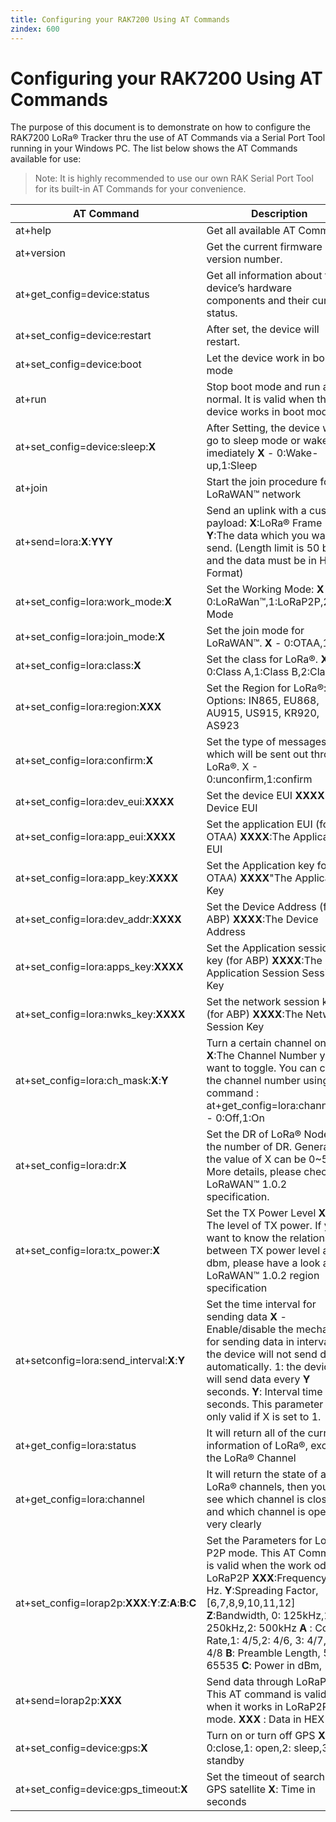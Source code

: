 ```yaml
---
title: Configuring your RAK7200 Using AT Commands
zindex: 600
---
```

# Configuring your RAK7200 Using AT Commands

The purpose of this document is to demonstrate on how to configure the RAK7200 LoRa® Tracker thru the use of AT Commands via a Serial Port Tool running in your Windows PC. The list below shows the AT Commands available for use:

>Note: It is highly recommended to use our own RAK Serial Port Tool for its built-in AT Commands for your convenience.

| AT Command | Description |
| --- | --- |
| at+help | Get all available AT Commands |
| at+version | Get the current firmware version number. |
| at+get_config=device:status | Get all information about the device’s hardware components and their current status. |
| at+set_config=device:restart | 	After set, the device will restart. |
| at+set_config=device:boot | Let the device work in boot mode |
| at+run | Stop boot mode and run as normal. It is valid when the device works in boot mode. |
| at+set_config=device:sleep:**X** | After Setting, the device will go to sleep mode or wake up imediately **X** - 0:Wake-up,1:Sleep |
| at+join	| Start the join procedure for the LoRaWAN™ network |
| at+send=lora:**X**:**YYY**	| Send an uplink with a custom payload: **X**:LoRa® Frame Port **Y**:The data which you want to send. (Length limit is 50 bytes and the data must be in Hex Format)|
| at+set_config=lora:work_mode:**X**	| Set the Working Mode: **X** -  0:LoRaWan™,1:LoRaP2P,2:Test Mode |
| at+set_config=lora:join_mode:**X** | Set the join mode for LoRaWAN™. **X** - 0:OTAA,1:ABP |
| at+set_config=lora:class:**X**	| Set the class for LoRa®. **X** - 0:Class A,1:Class B,2:Class C |
| at+set_config=lora:region:**XXX**	| Set the Region for LoRa®: **X** - Options: IN865, EU868, AU915, US915, KR920, AS923 |
| at+set_config=lora:confirm:**X**	| Set the type of messages which will be sent out through LoRa®. X - 0:unconfirm,1:confirm |
| at+set_config=lora:dev_eui:**XXXX**	| Set the device EUI **XXXX**:The Device EUI |
| at+set_config=lora:app_eui:**XXXX**	| Set the application EUI (for OTAA) **XXXX**:The Application EUI |
| at+set_config=lora:app_key:**XXXX**	| Set the Application key for (for OTAA) **XXXX**"The Application Key |
| at+set_config=lora:dev_addr:**XXXX**	| Set the Device Address (for ABP) **XXXX**:The Device Address |
| at+set_config=lora:apps_key:**XXXX**	| Set the Application session key (for ABP) **XXXX**:The Application Session Session Key |
| at+set_config=lora:nwks_key:**XXXX**	| Set the network session key (for ABP) **XXXX**:The Network Session Key |
| at+set_config=lora:ch_mask:**X**:**Y**	| Turn a certain channel on/off **X**:The Channel Number you want to toggle. You can check the channel number using the command : at+get_config=lora:channel **Y** - 0:Off,1:On |
| at+set_config=lora:dr:**X**	| Set the DR of LoRa® Node **X** - the number of DR. Generally, the value of X can be 0~5. More details, please check the LoRaWAN™ 1.0.2 specification. |
| at+set_config=lora:tx_power:**X**	| Set the TX Power Level **X** - The level of TX power. If you want to know the relationship between TX power level and dbm, please have a look at LoRaWAN™ 1.0.2 region specification  |
| at+setconfig=lora:send_interval:**X**:**Y**	| Set the time interval for sending data **X** - Enable/disable the mechanism for sending data in intervals. 0: the device will not send data automatically. 1: the device will send data every **Y** seconds. **Y**: Interval time in seconds. This parameter is only valid if X is set to 1.  |
| at+get_config=lora:status	| It will return all of the current information of LoRa®, except the LoRa® Channel |
| at+get_config=lora:channel	| It will return the state of all LoRa® channels, then you can see which channel is closed and which channel is open very clearly |
| at+set_config=lorap2p:**XXX**:**Y**:**Z**:**A**:**B**:**C**	| Set the Parameters for LoRa® P2P mode. This AT Command is valid when the work ode is LoRaP2P **XXX**:Frequency in Hz. **Y**:Spreading Factor, [6,7,8,9,10,11,12] **Z**:Bandwidth, 0: 125kHz,1: 250kHz,2: 500kHz **A** : Coding Rate,1: 4/5,2: 4/6, 3: 4/7,4: 4/8 **B**: Preamble Length, 5 - 65535 **C**: Power in dBm, 5-20 |
| at+send=lorap2p:**XXX**	| Send data through LoRaP2P. This AT command is valid when it works in LoRaP2P mode. **XXX** : Data in HEX |
| at+set_config=device:gps:**X**	| Turn on or turn off GPS **X** - 0:close,1: open,2: sleep,3: standby |
| at+set_config=device:gps_timeout:**X**	| Set the timeout of searching GPS satellite **X**: Time in seconds |